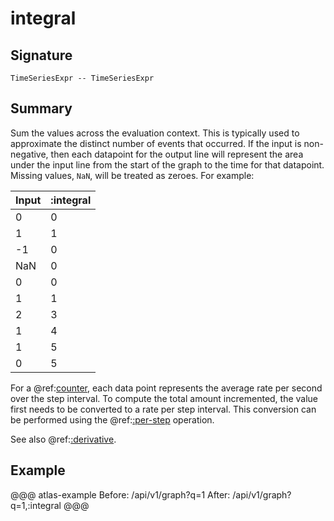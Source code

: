 
# integral

## Signature

```
TimeSeriesExpr -- TimeSeriesExpr
```
     
## Summary

Sum the values across the evaluation context. This is typically used to approximate the
distinct number of events that occurred. If the input is non-negative, then each datapoint
for the output line will represent the area under the input line from the start of the
graph to the time for that datapoint. Missing values, `NaN`, will be treated as zeroes.
For example:

 Input | :integral |
-------|-----------|
 0     | 0         |
 1     | 1         |
 -1    | 0         |
 NaN   | 0         |
 0     | 0         |
 1     | 1         |
 2     | 3         |
 1     | 4         |
 1     | 5         |
 0     | 5         |

For a @ref:[counter](../spectator/counters.md), each data point represents the average
rate per second over the step interval. To compute the total amount incremented, the value
first needs to be converted to a rate per step interval. This conversion can be performed
using the @ref:[:per-step](per-step.md) operation.

See also @ref:[:derivative](derivative.md).

## Example

@@@ atlas-example
Before: /api/v1/graph?q=1
 After: /api/v1/graph?q=1,:integral
@@@

